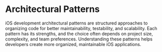 # Architectural Patterns

iOS development architectural patterns are structured approaches to organizing code for better maintainability, testability, and scalability. Each pattern has its strengths, and the choice often depends on project size, complexity, and team preferences. Understanding these patterns helps developers create more organized, maintainable iOS applications.